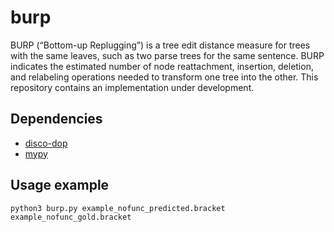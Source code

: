 burp
====

BURP (“Bottom-up Replugging”) is a tree edit distance measure for trees with
the same leaves, such as two parse trees for the same sentence. BURP indicates
the estimated number of node reattachment, insertion, deletion, and relabeling
operations needed to transform one tree into the other. This repository
contains an implementation under development.

Dependencies
------------

* [disco-dop](https://github.com/andreasvc/disco-dop)
* [mypy](https://pypi.org/project/mypy/)

Usage example
-------------

    python3 burp.py example_nofunc_predicted.bracket example_nofunc_gold.bracket
